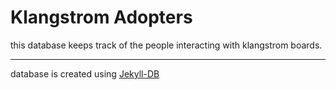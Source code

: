 # Klangstrom Adopters

this database keeps track of the people interacting with klangstrom boards.

---

database is created using [Jekyll-DB](https://github.com/rypan/jekyll-db)